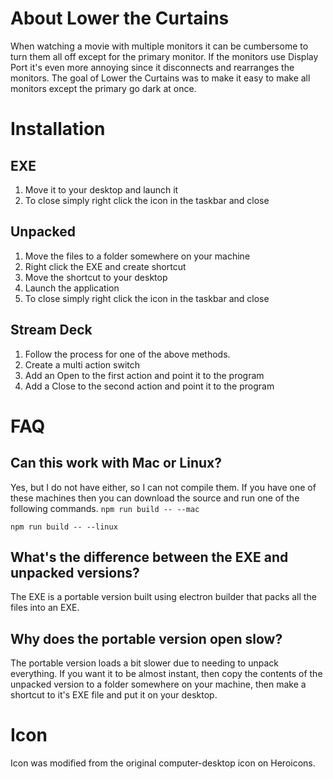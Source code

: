 # About Lower the Curtains
When watching a movie with multiple monitors it can be cumbersome to turn them all off except for the primary monitor. If the monitors use Display Port it's even more annoying since it disconnects and rearranges the monitors. The goal of Lower the Curtains was to make it easy to make all monitors except the primary go dark at once.

# Installation
## EXE
1. Move it to your desktop and launch it
2. To close simply right click the icon in the taskbar and close

## Unpacked
1. Move the files to a folder somewhere on your machine
2. Right click the EXE and create shortcut
3. Move the shortcut to your desktop
4. Launch the application
5. To close simply right click the icon in the taskbar and close

## Stream Deck
1. Follow the process for one of the above methods.
2. Create a multi action switch
3. Add an Open to the first action and point it to the program
4. Add a Close to the second action and point it to the program

# FAQ
## Can this work with Mac or Linux?
Yes, but I do not have either, so I can not compile them. If you have one of these machines then you can download the source and run one of the following commands.
`npm run build -- --mac`

`npm run build -- --linux`

## What's the difference between the EXE and unpacked versions?
The EXE is a portable version built using electron builder that packs all the files into an EXE.

## Why does the portable version open slow?
The portable version loads a bit slower due to needing to unpack everything. If you want it to be almost instant, then copy the contents of the unpacked version to a folder somewhere on your machine, then make a shortcut to it's EXE file and put it on your desktop.

# Icon
Icon was modified from the original computer-desktop icon on Heroicons.
